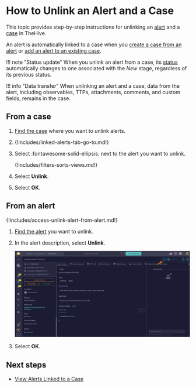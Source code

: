 # How to Unlink an Alert and a Case

This topic provides step-by-step instructions for unlinking an [alert](about-alerts.md) and a [case](../cases/about-cases.md) in TheHive.

An alert is automatically linked to a case when you [create a case from an alert](create-a-case-from-an-alert.md) or [add an alert to an existing case](add-an-alert-to-an-existing-case.md).

!!! note "Status update"
    When you unlink an alert from a case, its [status](../../../administration/status/about-statuses.md) automatically changes to one associated with the *New* stage, regardless of its previous status.

!!! info "Data transfer"
    When unlinking an alert and a case, data from the alert, including observables, TTPs, attachments, comments, and custom fields, remains in the case.

## From a case

1. [Find the case](../cases/search-for-cases/find-a-case.md) where you want to unlink alerts.

2. {!includes/linked-alerts-tab-go-to.md!}

3. Select :fontawesome-solid-ellipsis: next to the alert you want to unlink.

    {!includes/filters-sorts-views.md!}

4. Select **Unlink**.

5. Select **OK**.

## From an alert

{!includes/access-unlink-alert-from-alert.md!}

1. [Find the alert](./search-for-alerts/find-an-alert.md) you want to unlink.

2. In the alert description, select **Unlink**.

    ![Unlink alert symbol](../../../images/user-guides/analyst-corner/alerts/unlink-alert.png)

3. Select **OK**.

<h2>Next steps</h2>

* [View Alerts Linked to a Case](../cases/view-alerts-linked-to-a-case.md)